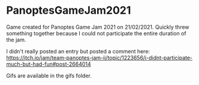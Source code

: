 # PanoptesGameJam2021
Game created for Panoptes Game Jam 2021 on 21/02/2021. Quickly threw something together because I could not participate the entire duration of the jam.

I didn't really posted an entry but posted a comment here: https://itch.io/jam/team-panoptes-jam-ii/topic/1223656/i-didnt-participate-much-but-had-fun#post-2664014

Gifs are available in the gifs folder.
